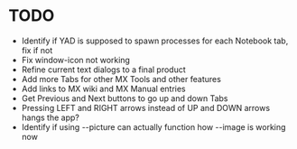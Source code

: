 # TODO

+ Identify if YAD is supposed to spawn processes for each Notebook tab, fix if not
+ Fix window-icon not working
+ Refine current text dialogs to a final product
+ Add more Tabs for other MX Tools and other features
+ Add links to MX wiki and MX Manual entries
+ Get Previous and Next buttons to go up and down Tabs
+ Pressing LEFT and RIGHT arrows instead of UP and DOWN arrows hangs the app?
+ Identify if using --picture can actually function how --image is working now
